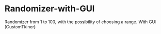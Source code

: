 # Randomizer-with-GUI
Randomizer from 1 to 100, with the possibility of choosing a range. With GUI (CustomTkiner)
